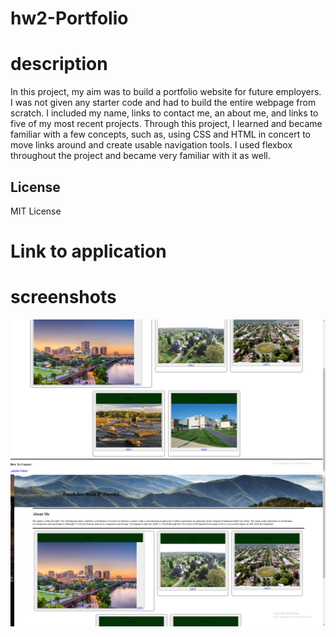# hw2-Portfolio

# description
In this project, my aim was to build a portfolio website for future employers. I was not given any starter code and had to build the entire webpage from scratch. I included my name, links to contact me, an about me, and links to five of my most recent projects. Through this project, I learned and became familiar with a few concepts, such as, using CSS and HTML in concert to move links around and create usable navigation tools. I used flexbox throughout the project and became very familiar with it as well.

## License

MIT License

# Link to application


# screenshots

![Alt text](assets/images/Webpage2.png)
![Alt text](assets/images/Webpage1.png)